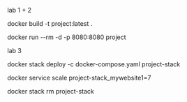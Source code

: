 lab 1 + 2

docker build -t project:latest .

docker run --rm -d -p 8080:8080 project

lab 3 

docker stack deploy -c docker-compose.yaml project-stack

docker service scale project-stack_mywebsite1=7

docker stack rm project-stack